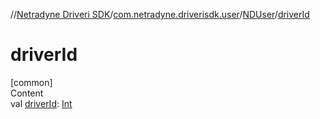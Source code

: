 //[Netradyne Driveri SDK](../../index.md)/[com.netradyne.driverisdk.user](../index.md)/[NDUser](index.md)/[driverId](driver-id.md)



# driverId  
[common]  
Content  
val [driverId](driver-id.md): [Int](https://kotlinlang.org/api/latest/jvm/stdlib/kotlin/-int/index.html)  



